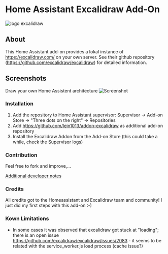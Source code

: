 # Home Assistant Excalidraw Add-On

![logo excalidraw][addon_logo]

## About


This Home Assistant add-on provides a lokal instance of https://excalidraw.com/ on your own server. See their github repository (https://github.com/excalidraw/excalidraw) for detailed information. 

## Screenshots
Draw your own Home Assistent architecture
![Screenshot][screenshot_01]


### Installation
1. Add the repository to Home Assistant supervisor: Supervisor -> Add-on Store -> "Three dots on the right" -> Repositories
2. Add https://github.com/lein1013/addon-excalidraw as additional add-on repository
3. Install the Excalidraw Addon from the Add-on Store (this could take a while, check the Supervisor logs)


### Contribution
Feel free to fork and improve,... 

[Additional developer notes ](addon_dev.md)

### Credits
All credits got to the Homeassistant and Excalidraw team and community! 
I just did my first steps with this add-on :-)


### Kown Limitations
- In some cases it was observed that excalidraw got stuck at "loading"; there is an open issue https://github.com/excalidraw/excalidraw/issues/2083 - it seems to be related with the service_worker.js load process (cache issue?)

[screenshot_01]: https://github.com/lein1013/addon-excalidraw/raw/master/docs/screenshot_01.png
[addon_logo]: https://github.com/lein1013/addon-excalidraw/raw/master/logo.png